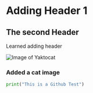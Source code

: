 # Adding Header 1
## The second Header 




Learned adding header



![Image of Yaktocat](https://octodex.github.com/images/yaktocat.png)
### Added a cat image


```python
print("This is a Github Test")
